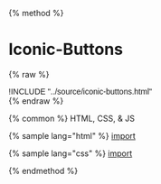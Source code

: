 
{% method %}
# Iconic-Buttons
{% raw %}
<div class='styleguidebody'>
<style>
@import url('https://fonts.googleapis.com/css?family=Overpass:100,100i,200,200i,300,300i,400,400i,600,600i,700,700i,800,800i,900,900i&subset=latin-ext');
.styleguidebody {
  font-family: "Overpass", sans-serif;
}
</style>
!INCLUDE "../source/iconic-buttons.html"

</div>
{% endraw %}

{% common %}
HTML, CSS, & JS

{% sample lang="html" %}
[import](../source/iconic-buttons.html)


{% sample lang="css" %}
[import](../source/css/iconic-buttons.css)



{% endmethod %}
